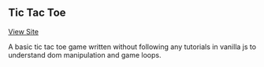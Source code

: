 ## Tic Tac Toe

[View Site](https://better-tic-tac-toe.netlify.app)

A basic tic tac toe game written without following any tutorials in vanilla js to understand dom manipulation and game loops.
